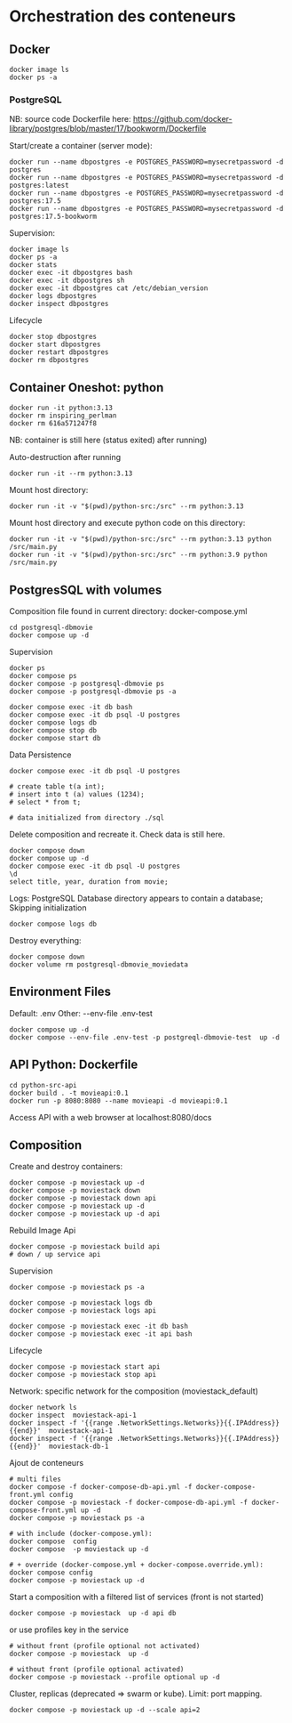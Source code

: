 # Orchestration des conteneurs

## Docker

```
docker image ls
docker ps -a 
```

### PostgreSQL

NB: source code Dockerfile here: https://github.com/docker-library/postgres/blob/master/17/bookworm/Dockerfile

Start/create a container (server mode):

```
docker run --name dbpostgres -e POSTGRES_PASSWORD=mysecretpassword -d postgres
docker run --name dbpostgres -e POSTGRES_PASSWORD=mysecretpassword -d postgres:latest
docker run --name dbpostgres -e POSTGRES_PASSWORD=mysecretpassword -d postgres:17.5
docker run --name dbpostgres -e POSTGRES_PASSWORD=mysecretpassword -d postgres:17.5-bookworm
```

Supervision:
```
docker image ls
docker ps -a 
docker stats
docker exec -it dbpostgres bash
docker exec -it dbpostgres sh
docker exec -it dbpostgres cat /etc/debian_version
docker logs dbpostgres
docker inspect dbpostgres
```

Lifecycle
```
docker stop dbpostgres
docker start dbpostgres
docker restart dbpostgres
docker rm dbpostgres
```

## Container Oneshot: python
```
docker run -it python:3.13
docker rm inspiring_perlman
docker rm 616a571247f8
```
NB: container is still here (status exited) after running)

Auto-destruction after running
```
docker run -it --rm python:3.13
```

Mount host directory:
```
docker run -it -v "$(pwd)/python-src:/src" --rm python:3.13
```

Mount host directory and execute python code on this directory:
```
docker run -it -v "$(pwd)/python-src:/src" --rm python:3.13 python /src/main.py
docker run -it -v "$(pwd)/python-src:/src" --rm python:3.9 python /src/main.py
```

## PostgresSQL with volumes
Composition file found in current directory: docker-compose.yml
```
cd postgresql-dbmovie
docker compose up -d
```

Supervision
```
docker ps
docker compose ps
docker compose -p postgresql-dbmovie ps
docker compose -p postgresql-dbmovie ps -a
```

```
docker compose exec -it db bash
docker compose exec -it db psql -U postgres
docker compose logs db
docker compose stop db
docker compose start db
```

Data Persistence
```
docker compose exec -it db psql -U postgres

# create table t(a int);
# insert into t (a) values (1234);
# select * from t;

# data initialized from directory ./sql
```

Delete composition and recreate it. Check data is still here.
```
docker compose down
docker compose up -d
docker compose exec -it db psql -U postgres
\d
select title, year, duration from movie;

```

Logs: PostgreSQL Database directory appears to contain a database; Skipping initialization
```
docker compose logs db
```

Destroy everything:
```
docker compose down
docker volume rm postgresql-dbmovie_moviedata
```

## Environment Files
Default: .env
Other: --env-file .env-test

```
docker compose up -d
docker compose --env-file .env-test -p postgreql-dbmovie-test  up -d
```

## API Python: Dockerfile

```
cd python-src-api
docker build . -t movieapi:0.1 
docker run -p 8080:8080 --name movieapi -d movieapi:0.1
```

Access API with a web browser at localhost:8080/docs

## Composition
Create and destroy containers:
```
docker compose -p moviestack up -d
docker compose -p moviestack down
docker compose -p moviestack down api
docker compose -p moviestack up -d
docker compose -p moviestack up -d api
```

Rebuild Image Api
```
docker compose -p moviestack build api
# down / up service api
```

Supervision
```
docker compose -p moviestack ps -a

docker compose -p moviestack logs db
docker compose -p moviestack logs api

docker compose -p moviestack exec -it db bash
docker compose -p moviestack exec -it api bash 
```

Lifecycle
```
docker compose -p moviestack start api
docker compose -p moviestack stop api
```

Network: specific network for the composition (moviestack_default)
```
docker network ls
docker inspect  moviestack-api-1
docker inspect -f '{{range .NetworkSettings.Networks}}{{.IPAddress}}{{end}}'  moviestack-api-1
docker inspect -f '{{range .NetworkSettings.Networks}}{{.IPAddress}}{{end}}'  moviestack-db-1
```

Ajout de conteneurs
```
# multi files
docker compose -f docker-compose-db-api.yml -f docker-compose-front.yml config
docker compose -p moviestack -f docker-compose-db-api.yml -f docker-compose-front.yml up -d
docker compose -p moviestack ps -a

# with include (docker-compose.yml):
docker compose  config
docker compose  -p moviestack up -d

# + override (docker-compose.yml + docker-compose.override.yml):
docker compose config
docker compose -p moviestack up -d
```

Start a composition with a filtered list of services (front is not started)
```
docker compose -p moviestack  up -d api db
```

or use profiles key in the service
```
# without front (profile optional not activated)
docker compose -p moviestack  up -d 

# without front (profile optional activated)
docker compose -p moviestack --profile optional up -d 
```

Cluster, replicas (deprecated => swarm or kube). Limit: port mapping.
```
docker compose -p moviestack up -d --scale api=2
```





